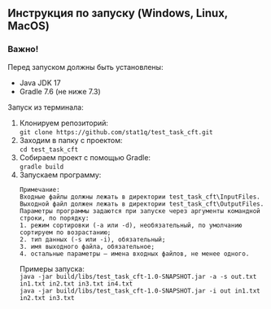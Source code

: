 ## Инструкция по запуску (Windows, Linux, MacOS)

### Важно! 
Перед запуском должны быть установлены:
- Java JDK 17
- Gradle 7.6 (не ниже 7.3)

Запуск из терминала:
1. Клонируем репозиторий:  
   `git clone https://github.com/stat1q/test_task_cft.git`
2. Заходим в папку с проектом:  
   `cd test_task_cft`
3. Собираем проект с помощью Gradle:  
    `gradle build`
4. Запускаем программу:
   ```shell
   Примечание:
   Входные файлы должны лежать в директории test_task_cft\InputFiles.
   Выходной файл должен лежать в директории test_task_cft\OutputFiles.
   Параметры программы задаются при запуске через аргументы командной строки, по порядку:
   1. режим сортировки (-a или -d), необязательный, по умолчанию сортируем по возрастанию;
   2. тип данных (-s или -i), обязательный;
   3. имя выходного файла, обязательное;
   4. остальные параметры – имена входных файлов, не менее одного.
   ```
   Примеры запуска:  
   `java -jar build/libs/test_task_cft-1.0-SNAPSHOT.jar -a -s out.txt in1.txt in2.txt in3.txt in4.txt`  
   `java -jar build/libs/test_task_cft-1.0-SNAPSHOT.jar -i out in1.txt in2.txt in3.txt`